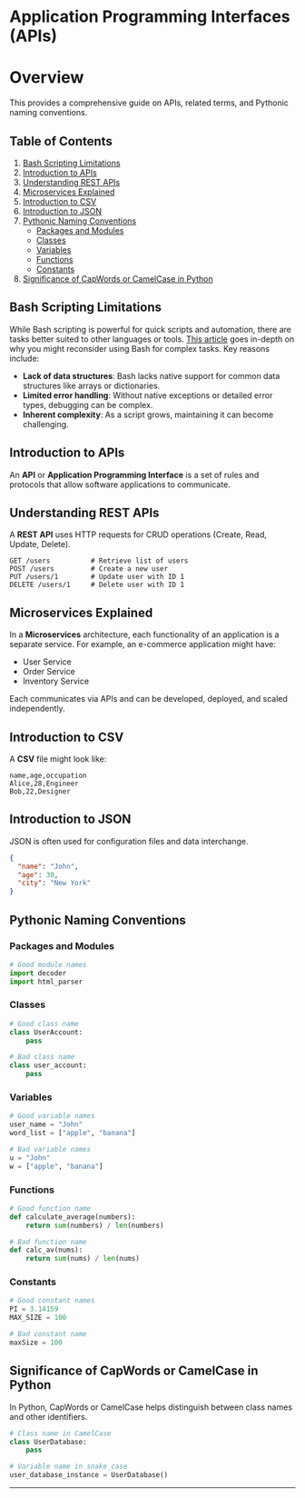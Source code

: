 
# Application Programming Interfaces (APIs)

# Overview
This provides a comprehensive guide on APIs, related terms, and Pythonic naming conventions.

## Table of Contents

1. [Bash Scripting Limitations](#bash-scripting-limitations)
2. [Introduction to APIs](#introduction-to-apis)
3. [Understanding REST APIs](#understanding-rest-apis)
4. [Microservices Explained](#microservices-explained)
5. [Introduction to CSV](#introduction-to-csv)
6. [Introduction to JSON](#introduction-to-json)
7. [Pythonic Naming Conventions](#pythonic-naming-conventions)
    - [Packages and Modules](#packages-and-modules)
    - [Classes](#classes)
    - [Variables](#variables)
    - [Functions](#functions)
    - [Constants](#constants)
8. [Significance of CapWords or CamelCase in Python](#significance-of-capwords-or-camelcase-in-python)


## Bash Scripting Limitations

While Bash scripting is powerful for quick scripts and automation, there are tasks better suited to other languages or tools. [This article](https://www.turnkeylinux.org/blog/friends-dont-let-friends-program-shell-script) goes in-depth on why you might reconsider using Bash for complex tasks. Key reasons include:
- **Lack of data structures**: Bash lacks native support for common data structures like arrays or dictionaries.
- **Limited error handling**: Without native exceptions or detailed error types, debugging can be complex.
- **Inherent complexity**: As a script grows, maintaining it can become challenging.

## Introduction to APIs

An **API** or **Application Programming Interface** is a set of rules and protocols that allow software applications to communicate.


## Understanding REST APIs

A **REST API** uses HTTP requests for CRUD operations (Create, Read, Update, Delete). 

```http
GET /users          # Retrieve list of users
POST /users         # Create a new user
PUT /users/1        # Update user with ID 1
DELETE /users/1     # Delete user with ID 1
```

## Microservices Explained

In a **Microservices** architecture, each functionality of an application is a separate service. For example, an e-commerce application might have:

- User Service
- Order Service
- Inventory Service

Each communicates via APIs and can be developed, deployed, and scaled independently.

## Introduction to CSV

A **CSV** file might look like:
```
name,age,occupation
Alice,28,Engineer
Bob,22,Designer
```

## Introduction to JSON

JSON is often used for configuration files and data interchange.

```json
{
  "name": "John",
  "age": 30,
  "city": "New York"
}
```

## Pythonic Naming Conventions

### Packages and Modules

```python
# Good module names
import decoder
import html_parser
```

### Classes

```python
# Good class name
class UserAccount:
    pass

# Bad class name
class user_account:
    pass
```

### Variables

```python
# Good variable names
user_name = "John"
word_list = ["apple", "banana"]

# Bad variable names
u = "John"
w = ["apple", "banana"]
```

### Functions

```python
# Good function name
def calculate_average(numbers):
    return sum(numbers) / len(numbers)

# Bad function name
def calc_av(nums):
    return sum(nums) / len(nums)
```

### Constants

```python
# Good constant names
PI = 3.14159
MAX_SIZE = 100

# Bad constant name
maxSize = 100
```

## Significance of CapWords or CamelCase in Python

In Python, CapWords or CamelCase helps distinguish between class names and other identifiers.

```python
# Class name in CamelCase
class UserDatabase:
    pass

# Variable name in snake_case
user_database_instance = UserDatabase()
```

---